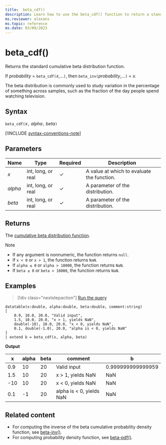 ```yaml
---
title:  beta_cdf()
description: Learn how to use the beta_cdf() function to return a standard beta cumulative distribution function.
ms.reviewer: alexans
ms.topic: reference
ms.date: 03/09/2023
---
```

# beta_cdf()

Returns the standard cumulative beta distribution function.

If *probability* = `beta_cdf(`*x*,...`)`, then `beta_inv(`*probability*,...`)` = *x*.

The beta distribution is commonly used to study variation in the percentage of something across samples, such as the fraction of the day people spend watching television.

## Syntax

`beta_cdf(`*x*`,` *alpha*`,` *beta*`)`

[!INCLUDE [syntax-conventions-note](../../includes/syntax-conventions-note.md)]

## Parameters

|Name|Type|Required|Description|
|--|--|--|--|
| *x* | int, long, or real | &check;| A value at which to evaluate the function.|
| *alpha* | int, long, or real | &check;| A parameter of the distribution.|
| *beta* | int, long, or real | &check;| A parameter of the distribution.|

## Returns

The [cumulative beta distribution function](https://en.wikipedia.org/wiki/Beta_distribution#Cumulative_distribution_function).

> [!NOTE]
>
> * If any argument is nonnumeric, the function returns `null`.
> * If `x < 0` or `x > 1`, the function returns `NaN`.
> * If `alpha ≤ 0` or `alpha > 10000`, the function returns `NaN`.
> * If `beta ≤ 0` or `beta > 10000`, the function returns `NaN`.

## Examples

> [!div class="nextstepaction"]
> <a href="https://dataexplorer.azure.com/clusters/help/databases/Samples?query=H4sIAAAAAAAAA22PwQrCMBBE7/mKoacWYkgFDxb1E3r0IiJpEzWQpsWmEMGPN6algnUXlh2Yt8tI4UJXRqW+kO0QFgphuruYVaXcV9Rt0yjrit49tL1l5EQQirMtRc4Zp1jHmRyF0RLadoNLaPTkbPPj8Tggp3hqZWSPUpSTc/yVrnKeLYgd+B+Cs3BnxtiHm4gYBbpfgORMXlDeKStRYR9TXmp5Tf2UfwyevQFA2/Y/IAEAAA==" target="_blank">Run the query</a>

```kusto
datatable(x:double, alpha:double, beta:double, comment:string)
[
    0.9, 10.0, 20.0, "Valid input",
    1.5, 10.0, 20.0, "x > 1, yields NaN",
    double(-10), 10.0, 20.0, "x < 0, yields NaN",
    0.1, double(-1.0), 20.0, "alpha is < 0, yields NaN"
]
| extend b = beta_cdf(x, alpha, beta)
```

**Output**

|x|alpha|beta|comment|b|
|---|---|---|---|---|
|0.9|10|20|Valid input|0.999999999999959|
|1.5|10|20|x > 1, yields NaN|NaN|
|-10|10|20|x < 0, yields NaN|NaN|
|0.1|-1|20|alpha is < 0, yields NaN|NaN|

## Related content

* For computing the inverse of the beta cumulative probability density function, see [beta-inv()](./beta-inv-function.md).
* For computing probability density function, see [beta-pdf()](./beta-pdffunction.md).
